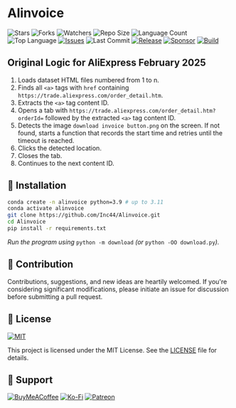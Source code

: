 # Alinvoice

![Stars](https://img.shields.io/github/stars/Inc44/Alinvoice?style=social)
![Forks](https://img.shields.io/github/forks/Inc44/Alinvoice?style=social)
![Watchers](https://img.shields.io/github/watchers/Inc44/Alinvoice?style=social)
![Repo Size](https://img.shields.io/github/repo-size/Inc44/Alinvoice)
![Language Count](https://img.shields.io/github/languages/count/Inc44/Alinvoice)
![Top Language](https://img.shields.io/github/languages/top/Inc44/Alinvoice)
[![Issues](https://img.shields.io/github/issues/Inc44/Alinvoice)](https://github.com/Inc44/Alinvoice/issues?q=is%3Aopen+is%3Aissue)
![Last Commit](https://img.shields.io/github/last-commit/Inc44/Alinvoice?color=red)
[![Release](https://img.shields.io/github/release/Inc44/Alinvoice.svg)](https://github.com/Inc44/Alinvoice/releases)
[![Sponsor](https://img.shields.io/static/v1?label=Sponsor&message=%E2%9D%A4&logo=GitHub&color=%23fe8e86)](https://github.com/sponsors/Inc44)
[![Build](https://github.com/Inc44/Alinvoice/actions/workflows/build.yml/badge.svg)](https://github.com/Inc44/Alinvoice/actions/workflows/build.yml)

## Original Logic for AliExpress February 2025

1. Loads dataset HTML files numbered from 1 to n.
2. Finds all `<a>` tags with `href` containing `https://trade.aliexpress.com/order_detail.htm`.
3. Extracts the `<a>` tag content ID.
4. Opens a tab with `https://trade.aliexpress.com/order_detail.htm?orderId=` followed by the extracted `<a>` tag content ID.
5. Detects the image `download invoice button.png` on the screen. If not found, starts a function that records the start time and retries until the timeout is reached.
6. Clicks the detected location.
7. Closes the tab.
8. Continues to the next content ID.

## 🚀 Installation

```bash
conda create -n alinvoice python=3.9 # up to 3.11
conda activate alinvoice
git clone https://github.com/Inc44/Alinvoice.git
cd Alinvoice
pip install -r requirements.txt
```

_Run the program using_ `python -m download` _(or_ `python -OO download.py`_)._

## 🤝 Contribution

Contributions, suggestions, and new ideas are heartily welcomed. If you're considering significant modifications, please initiate an issue for discussion before submitting a pull request.

## 📜 License

[![MIT](https://img.shields.io/badge/License-MIT-lightgrey.svg)](https://opensource.org/licenses/MIT)

This project is licensed under the MIT License. See the [LICENSE](LICENSE) file for details.

## 💖 Support

[![BuyMeACoffee](https://img.shields.io/badge/Buy%20Me%20a%20Coffee-ffdd00?style=for-the-badge&logo=buy-me-a-coffee&logoColor=black)](https://buymeacoffee.com/xamituchido)
[![Ko-Fi](https://img.shields.io/badge/Ko--fi-F16061?style=for-the-badge&logo=ko-fi&logoColor=white)](https://ko-fi.com/inc44)
[![Patreon](https://img.shields.io/badge/Patreon-F96854?style=for-the-badge&logo=patreon&logoColor=white)](https://www.patreon.com/Inc44)